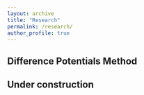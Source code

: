 ```yaml
---
layout: archive
title: "Research"
permalink: /research/
author_profile: true
---
```


## Difference Potentials Method
## Under construction
